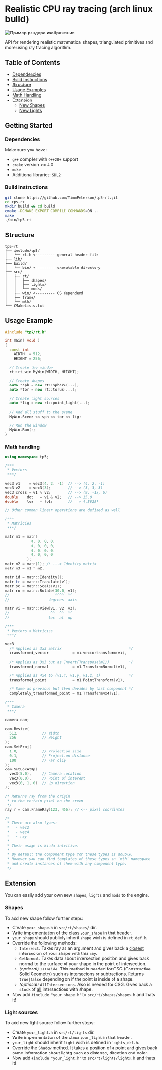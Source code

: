 # Realistic CPU ray tracing (arch linux build)

![Пример рендера изображения](assets/zamay.jpg)

API for rendering realistic mathmatical shapes, triangulated primitives and more using ray tracing algorithm.

## Table of Contents
- [Dependencies](#dependencies)
- [Build Instructions](#build-instructions)
- [Structure](#structure)
- [Usage Examples](#usage-example)
- [Math Handling](#math-handling)
- [Extension](#extension)
  - [New Shapes](#shapes)
  - [New Lights](#light-sources)
## Getting Started

### Dependencies

Make sure you have:

- `g++` compiler with `C++20+` support
- `cmake` version >= 4.0
- `make`
- Additional libraries: `SDL2`

### Build instructions

```bash
git clone https://github.com/TimmPeterson/tp5-rt.git
cd tp5-rt
mkdir build && cd build
cmake -DCMAKE_EXPORT_COMPILE_COMMANDS=ON .. 
make
./bin/tp5-rt
```

## Structure
```
tp5-rt
├── include/tp5/
│   └── rt.h <--------- general header file
├── lib/    
├── build/ 
│   └── bin/ <--------- executable directory
├── src/
│   ├── rt/
│   │   ├── shapes/
│   │   ├── lights/
│   │   └── mods/
│   ├── win/ <--------- OS dependend
│   ├── frame/
│   └── mth/
└── CMakeLists.txt
```

## Usage Example

```cpp
#include "tp5/rt.h"

int main( void )
{
  const int 
    WIDTH  = 512,
    HEIGHT = 256;

  // Create the window
  rt::rt_win MyWin(WIDTH, HEIGHT);

  // Create shapes
  auto *sph = new rt::sphere(...);
  auto *tor = new rt::torus(...);

  // Create light sources
  auto *lig = new rt::point_light(...);
  
  // Add all stuff to the scene
  MyWin.Scene << sph << tor << lig;

  // Run the window
  MyWin.Run();
}
```

### Math handling

```cpp
using namespace tp5;

/***
 * Vectors
 ***/

vec3 v1    = vec3(4, 2, -1); // --> (4, 2, -1)
vec3 v2    = vec3(3);        // --> (3, 3, 3)
vec3 cross = v1 % v2;        // --> (9, -15, 6)
double    dot   = v1 & v2;   // --> 15.0
double    len   = !v1;       // --> 4.58257

// Other common linear operations are defined as well

/***
 * Matricies 
 ***/

matr m1 = matr(
            0, 0, 0, 0,
            0, 0, 0, 0,
            0, 0, 0, 0,
            0, 0, 0, 0
          );
matr m2 = matr(1); // ---> Identity matrix
matr m3 = m1 * m2;

matr id = matr::Identity();
matr tr = matr::Translate(v1);
matr sc = matr::Scale(v1);
matr ro = matr::Rotate(30.0, v1);
//                     ^^^^  ^^
//                  degrees  axis

matr vi = matr::View(v1, v2, v3);
//                   ^^  ^^  ^^
//                  loc  at  up

/***
 * Vectors x Matricies
 ***/

vec3 
  /* Applies as 3x3 matrix                               */
  transformed_vector           = m1.VectorTransform(v1),
  
  /* Applies as 3x3 but as Invert(Transpose(m1))         */
  transformed_normal           = m1.TransformNormal(v1),

  /* Applies as 4x4 to (v1.x, v1.y, v1.z, 1)             */
  transformed_point            = m1.PointTransform(v1), 
  
  /* Same as previous but then devides by last component */
  completely_transformed_point = m1.Transform4x4(v1);

/***
 * Camera
 ***/

camera cam;

cam.Resize(
  512,           // Width
  256            // Height
);
cam.SetProj(
  1.0,           // Projection size
  0.1,           // Projection distance
  100            // Far clip
); 
cam.SetLocAtUp(
  vec3(5.0),     // Camera location
  vec3(0.0),     // Point of interest
  vec3(0, 1, 0)  // Up direction
);

/* Returns ray from the origin 
 * to the certain pixel on the sreen
 */
ray r = cam.FrameRay(123, 456); // <-- pixel coordintes

/*
 * There are also types:
 *   - vec2
 *   - vec4
 *   - ray
 *
 * Their usage is kinda intuitive.
 *
 * By default the component type for these types is double.
 * However you can find templates of these types in `mth` namespace
 * and create instances of them with any component type. 
 */
```

## Extension

You can easily add your own new `shapes`, `lights` and `mods` to the engine.

### Shapes

To add new shape follow further steps:
- Create `your_shape.h` in `src/rt/shapes/` dir.
- Write implementation of the class `your_shape` in that header.
- `your_shape` should publicly inherit `shape` wich is defined in `rt_def.h`.
- Override the following methods:
  - `Intersect`. Takes ray as an argument and gives back a <u>closest</u> intersecion of your shape with this ray.
  - `GetNormal`. Takes data about intersection position and gives back normal to the surface of your shape in the point of intersection.
  - <i>(optional)</i> `IsInside`. This method is needed for CSG (Constructive Solid Geometry) such as intersecions or subtractions. Returns `true|false` depending on if the point is inside of a shape.     
  - <i>(optional)</i> `AllIntersections`. Also is needed for CSG. Gives back a `stock` of <u>all</u> intersections with shape.
- Now add `#include "your_shape.h"` to `src/rt/shapes/shapes.h` and thats it!

### Light sources

To add new light source follow further steps:
- Create `your_light.h` in `src/rt/lights` dir.
- Write implementation of the class `your_light` in that header.
- `your_light` should inherit `light` wich is defined in `lights_def.h`.
- Override the `Shadow` method. It takes a position of a point and gives back some information about lightg such as distanse, direction and color.
- Now add `#include "your_light.h"` to `src/rt/lights/lights.h` and thats it!